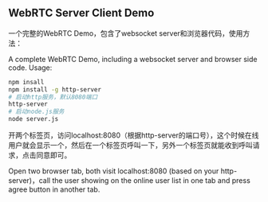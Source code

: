 ## WebRTC Server Client Demo
一个完整的WebRTC Demo，包含了websocket server和浏览器代码，使用方法：  
  
A complete WebRTC Demo, including a websocket server and browser side code. Usage:
```bash
npm insall
npm install -g http-server
# 启动http服务，默认8080端口
http-server
# 启动node.js服务
node server.js
```
开两个标签页，访问localhost:8080（根据http-server的端口号），这个时候在线用户就会显示一个，然后在一个标签页呼叫一下，另外一个标签页就能收到呼叫请求，点击同意即可。  
  
Open two browser tab, both visit localhost:8080 (based on your http-server)，call the user showing on the online user list in one tab and press agree button in another tab. 
